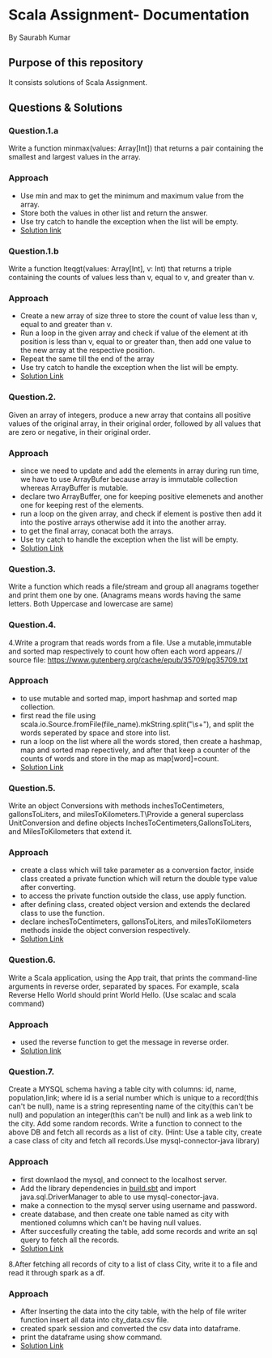 # Scala Assignment- Documentation
By Saurabh Kumar

## Purpose of this repository

It consists solutions of Scala Assignment.
## Questions & Solutions
### Question.1.a
Write a function minmax(values: Array[Int]) that returns a pair containing the smallest and largest values in the array.

### Approach

- Use min and max to get the minimum and maximum value from the array.
- Store both the values in other list and return the answer.
- Use try catch to handle the exception when the list will be empty.
- [Solution link](https://github.com/saurabhk-sigmoid/scala-2-sigmoid/blob/main/Code/code_1a.scala)

### Question.1.b
Write a function lteqgt(values: Array[Int], v: Int) that returns a triple containing the counts of values less than v, equal to v, and greater than v.

### Approach

- Create a new array of size three to store the count of value less than v, equal to and greater than v.
- Run a loop in the given array and check if value of the element at ith position is less than v, equal to or greater than, then add one value to the new array at the respective position.
- Repeat the same till the end of the array
- Use try catch to handle the exception when the list will be empty.
- [Solution Link](https://github.com/saurabhk-sigmoid/scala-2-sigmoid/blob/main/Code/code_1b.scala)


### Question.2.

Given an array of integers, produce a new array that contains all positive values of the original array, in their original order, followed by all values that are zero or negative, in their original order.

### Approach

- since we need to update and add the elements in array during run time, we have to use ArrayBufer because array is immutable collection whereas ArrayBuffer is mutable.
- declare two ArrayBuffer, one for keeping positive elemenets and another one for keeping rest of the elements.
- run a loop on the given array, and check if element is postive then add it into the postive arrays otherwise add it into the another array.
- to get the final array, conacat both the arrays.
- Use try catch to handle the exception when the list will be empty.
- [Solution Link](https://github.com/saurabhk-sigmoid/scala-2-sigmoid/blob/main/Code/code_2.scala)

### Question.3.
Write a function which reads a file/stream and group all anagrams together and print them one by one. (Anagrams means words having the same letters. Both Uppercase and lowercase are same)

### Question.4.

4.Write a program that reads words from a file. Use a mutable,immutable and sorted map respectively to count how often each word appears.// source file: https://www.gutenberg.org/cache/epub/35709/pg35709.txt

### Approach
- to use mutable and sorted map, import hashmap and sorted map collection.
- first read the file using scala.io.Source.fromFile(file_name).mkString.split("\\s+"), and split the words seperated by space and store into list.
- run a loop on the list where all the words stored, then create a hashmap, map and sorted map repectively, and after that keep a counter of the counts of words and store in the map as map[word]=count.
- [Solution Link](https://github.com/saurabhk-sigmoid/scala-2-sigmoid/blob/main/Code/code_4.scala)


### Question.5.
Write an object Conversions with methods inchesToCentimeters, gallonsToLiters, and milesToKilometers.T\Provide a general superclass UnitConversion and define objects InchesToCentimeters,GallonsToLiters, and MilesToKilometers that extend it.

### Approach
- create a class which will take parameter as a conversion factor, inside class created a private function which will return the double type value after converting.
- to access the private function outside the class, use apply function.
- after defining class, created object version and extends the declared class to use the function.
- declare inchesToCentimeters, gallonsToLiters, and milesToKilometers methods inside the object conversion respectively.
- [Solution Link](https://github.com/saurabhk-sigmoid/scala-2-sigmoid/blob/main/Code/code_5.scala)

### Question.6.

Write a Scala application, using the App trait, that prints the command-line arguments in reverse order, separated by spaces. For example, scala Reverse Hello World should print World Hello. (Use scalac and scala command)

### Approach

- used the reverse function to get the message in reverse order.
- [Solution link](https://github.com/saurabhk-sigmoid/scala-2-sigmoid/blob/main/Code/code_6.scala)


### Question.7.
Create a MYSQL schema having a table city with columns: id, name, population,link; where id is a serial number which is unique to a record(this can't be null), name is a string representing name of the city(this can't be null) and population an integer(this can't be null) and link as a web link to the city. Add some random records.
Write a function to connect to the above DB and fetch all records as a list of city. (Hint: Use a table city, create a case class of city and fetch all records.Use mysql-connector-java library)

### Approach
- first downlaod the mysql, and connect to the localhost server.
- Add the library dependencies in [build.sbt](https://github.com/saurabhk-sigmoid/scala-2-sigmoid/blob/main/build.sbt) and import java.sql.DriverManager to able to use mysql-conector-java.
- make a connection to the mysql server using username and password.
- create database, and then create one table named as city with mentioned columns which can't be having null values.
- After succesfully creating the table, add some records and write an sql query to fetch all the records.
- [Solution Link](https://github.com/saurabhk-sigmoid/scala-2-sigmoid/blob/main/Code/code_7.scala)

8.After fetching all records of city to a list of class City, write it to a file and read it through spark as a df.
### Approach
- After Inserting the data into the city table, with the help of file writer function insert all data into city_data.csv file.
- created spark session and converted the csv data into dataframe.
- print the dataframe using show command.
- [Solution Link](https://github.com/saurabhk-sigmoid/scala-2-sigmoid/blob/main/Code/code_7.scala)
